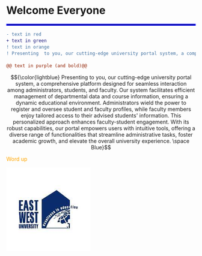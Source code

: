 # Welcome Everyone

<hr style="border:2px solid blue">

```diff
- text in red
+ text in green
! text in orange
! Presenting  to you, our cutting-edge university portal system, a comprehensive platform designed for seamless interaction among administrators, students, and faculty. Our system facilitates efficient management of departmental data and course information, ensuring a dynamic educational environment. Administrators wield the power to register and oversee student and faculty profiles, while faculty members enjoy tailored access to their advised students' information. This personalized approach enhances faculty-student engagement. With its robust capabilities, our portal empowers users with intuitive tools, offering a diverse range of functionalities that streamline administrative tasks, foster academic growth, and elevate the overall university experience.

@@ text in purple (and bold)@@
```

$${\color{lightblue} Presenting  to you, our cutting-edge university portal system, a comprehensive platform designed for seamless interaction among administrators, students, and faculty. Our system facilitates efficient management of departmental data and course information, ensuring a dynamic educational environment. Administrators wield the power to register and oversee student and faculty profiles, while faculty members enjoy tailored access to their advised students' information. This personalized approach enhances faculty-student engagement. With its robust capabilities, our portal empowers users with intuitive tools, offering a diverse range of functionalities that streamline administrative tasks, foster academic growth, and elevate the overall university experience. \space Blue}$$

<span style="color:orange;">Word up</span>

![alt text](https://github.com/MehrajRahman/CSE207_project/blob/main/download.jpeg?raw=true)
